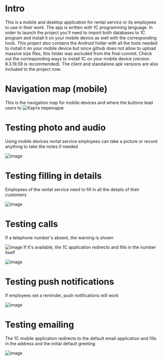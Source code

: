 # Intro
This is a mobile and desktop application for rental service or its employees to use in their work. The app is written with 1C programming language. In order to launch the project you'll need to import both databases to 1C program and install it on your mobile device as well with the corresponding tools. This project also contains the Android folder with all the tools needed to install it on your mobile device but since github does not allow to upload massive size files, this folder was excluded from the final commit. Check out the corresponding ways to install 1C on your mobile device (version 8.3.19.59 is recommended). The client and standalone apk versions are also included to the project now.
# Navigation map (mobile)
This is the navigation map for mobile devices and where the buttons lead users to
![Карта переходов](https://github.com/user-attachments/assets/8239ae44-adad-4258-82d0-f0ffa384a455)
# Testing photo and audio
Using mobile devices rental service employees can take a picture or record anything to take the notes if needed

![image](https://github.com/user-attachments/assets/49f96868-8b02-4097-a803-fa9ee4dd1beb)
# Testing filling in details
Employees of the rental service need to fill in all the details of their customers

![image](https://github.com/user-attachments/assets/727f2427-3d79-4dc1-9461-a494b67b6362)
# Testing calls
If a telephone number's absent, the warning is shown

![image](https://github.com/user-attachments/assets/559074df-2bd1-4661-97fe-728b3cae777d)
If it's available, the 1C application redirects and fills in the number itself

![image](https://github.com/user-attachments/assets/89a007f5-2baf-47cf-9a9e-0227643c43bd)
# Testing push notifications
If employees set a reminder, push notifications will work

![image](https://github.com/user-attachments/assets/15ae0987-f411-44fa-8390-92247ec4432a)
# Testing emailing
The 1C mobile application redirects to the default email application and fills in the address and the initial default greeting

![image](https://github.com/user-attachments/assets/3a00315a-6217-4fbb-b33e-f53692c45455)
